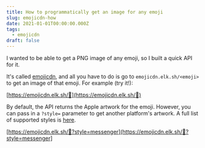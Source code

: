 ```yaml
---
title: How to programmatically get an image for any emoji
slug: emojicdn-how
date: 2021-01-01T00:00:00.000Z
tags:
  - emojicdn
draft: false
---
```

I wanted to be able to get a PNG image of any emoji, so I built a quick API for it. 

It's called [emojicdn](https://emojicdn.elk.sh), and all you have to do is go to `emojicdn.elk.sh/<emoji>` to get an image of that emoji. For example (try it!): 

[https://emojicdn.elk.sh/🐢](https://emojicdn.elk.sh/🐢)

By default, the API returns the Apple artwork for the emoji. However, you can pass in a `?style=` parameter to get another platform's artwork. A full list of supported styles is [here](https://github.com/benborgers/emojicdn#emoji-style). 

[https://emojicdn.elk.sh/🐢?style=messenger](https://emojicdn.elk.sh/🐢?style=messenger]